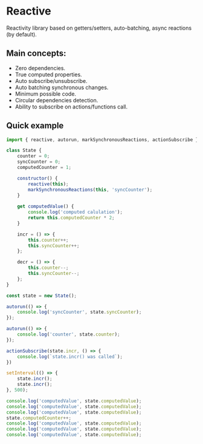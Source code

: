 # Reactive
Reactivity library based on getters/setters, auto-batching, async reactions (by default).

## Main concepts:
- Zero dependencies.
- True computed properties.
- Auto subscribe/unsubscribe.
- Auto batching synchronous changes.
- Minimum possible code.
- Circular dependencies detection.
- Ability to subscribe on actions/functions call.

## Quick example
```javascript
import { reactive, autorun, markSynchronousReactions, actionSubscribe } from 'reactive';

class State {
    counter = 0;
    syncCounter = 0;
    computedCounter = 1;

    constructor() {
        reactive(this);
        markSynchronousReactions(this, 'syncCounter');
    }
    
    get computedValue() {
        console.log('computed calulation');
        return this.computedCounter * 2;
    }

    incr = () => {
        this.counter++;
        this.syncCounter++;
    };

    decr = () => {
        this.counter--;
        this.syncCounter--;
    };
}

const state = new State();

autorun(() => {
    console.log('syncCounter', state.syncCounter);
});

autorun(() => {
    console.log('counter', state.counter);
});

actionSubscribe(state.incr, () => {
    console.log(`state.incr() was called`);
})

setInterval(() => {
    state.incr();
    state.incr();
}, 500);

console.log('computedValue', state.computedValue);
console.log('computedValue', state.computedValue);
console.log('computedValue', state.computedValue);
state.computedCounter++;
console.log('computedValue', state.computedValue);
console.log('computedValue', state.computedValue);
console.log('computedValue', state.computedValue);
```
